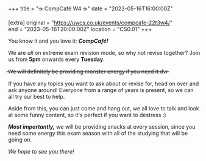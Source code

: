 +++
title = "☕ CompCafé W4 ☕"
date = "2023-05-16T16:00:00Z"

[extra]
original = "https://uwcs.co.uk/events/compcafe-22t3w4/"    
end = "2023-05-16T20:00:00Z"
location = "CS0.01"
+++

You know it and you love it: ***CompCafé!*** 

We are *all* on extreme exam revision mode, so why not revise together? Join us from **5pm** onwards every **Tuesday**. 

 ̶W̶e̶ ̶w̶i̶l̶l̶ ̶d̶e̶f̶i̶n̶i̶t̶e̶l̶y̶ ̶b̶e̶ ̶p̶r̶o̶v̶i̶d̶i̶n̶g̶ ̶m̶o̶n̶s̶t̶e̶r̶ ̶e̶n̶e̶r̶g̶y̶ ̶i̶f̶ ̶y̶o̶u̶ ̶n̶e̶e̶d̶ ̶i̶t̶ ̶d̶w̶
 
If you have any topics you want to ask about or revise for, head on over and ask anyone around! Everyone from a range of years is present, so we can all try our best to help.

Aside from this, you can just come and hang out, we all love to talk and look at some funny content, so it's perfect if you want to destress :)

***Most importantly,*** we will be providing snacks at every session, since you need some energy this exam season with all of the studying that will be going on. 
 
*We hope to see you there!*
